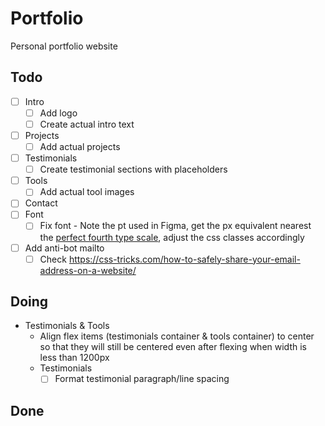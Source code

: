 # Portfolio

Personal portfolio website

## Todo

- [ ] Intro
  - [ ] Add logo
  - [ ] Create actual intro text
- [ ] Projects
  - [ ] Add actual projects
- [ ] Testimonials
  - [ ] Create testimonial sections with placeholders
- [ ] Tools
  - [ ] Add actual tool images
- [ ] Contact
- [ ] Font
  - [ ] Fix font - Note the pt used in Figma, get the px equivalent nearest the [perfect fourth type scale](https://typescale.com/), adjust the css classes accordingly
- [ ] Add anti-bot mailto
  - [ ] Check <https://css-tricks.com/how-to-safely-share-your-email-address-on-a-website/>

## Doing

- Testimonials & Tools
  - Align flex items (testimonials container & tools container) to center so that they will still be centered even after flexing when width is less than 1200px
  - Testimonials
    - [ ] Format testimonial paragraph/line spacing

## Done
